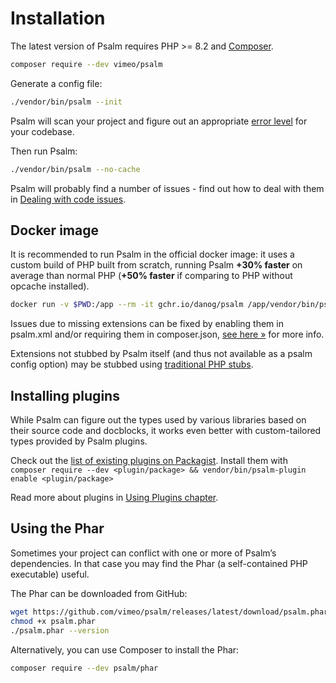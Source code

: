 # Installation

The latest version of Psalm requires PHP >= 8.2 and [Composer](https://getcomposer.org/).

```bash
composer require --dev vimeo/psalm
```

Generate a config file:

```bash
./vendor/bin/psalm --init
```

Psalm will scan your project and figure out an appropriate [error level](error_levels.md) for your codebase.

Then run Psalm:

```bash
./vendor/bin/psalm --no-cache
```

Psalm will probably find a number of issues - find out how to deal with them in [Dealing with code issues](dealing_with_code_issues.md).

## Docker image

It is recommended to run Psalm in the official docker image: it uses a custom build of PHP built from scratch, running Psalm **+30% faster** on average than normal PHP (**+50% faster** if comparing to PHP without opcache installed).  

```bash
docker run -v $PWD:/app --rm -it gchr.io/danog/psalm /app/vendor/bin/psalm --no-cache
```

Issues due to missing extensions can be fixed by enabling them in psalm.xml and/or requiring them in composer.json, [see here &raquo;](https://psalm.dev/docs/running_psalm/configuration/#enableextensions) for more info.

Extensions not stubbed by Psalm itself (and thus not available as a psalm config option) may be stubbed using [traditional PHP stubs](https://github.com/JetBrains/phpstorm-stubs/).

## Installing plugins

While Psalm can figure out the types used by various libraries based on
their source code and docblocks, it works even better with custom-tailored types
provided by Psalm plugins.

Check out the [list of existing plugins on Packagist](https://packagist.org/?type=psalm-plugin). 
Install them with `composer require --dev <plugin/package> && vendor/bin/psalm-plugin enable <plugin/package>`

Read more about plugins in [Using Plugins chapter](plugins/using_plugins.md).

## Using the Phar

Sometimes your project can conflict with one or more of Psalm’s dependencies. In
that case you may find the Phar (a self-contained PHP executable) useful.

The Phar can be downloaded from GitHub:

```bash
wget https://github.com/vimeo/psalm/releases/latest/download/psalm.phar
chmod +x psalm.phar
./psalm.phar --version
```

Alternatively, you can use Composer to install the Phar:

```bash
composer require --dev psalm/phar
```
